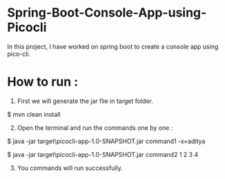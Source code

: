# Spring-Boot-Console-App-using-Picocli
In this project, I have worked on spring boot to create a console app using pico-cli.

# How to run :

1. First we will generate the jar file in target folder.

$ mvn clean install

2. Open the terminal and run the commands one by one :

$ java -jar target\picocli-app-1.0-SNAPSHOT.jar command1 -x=aditya

$ java -jar target\picocli-app-1.0-SNAPSHOT.jar command2 1 2 3 4

3. You commands will run successfully.
